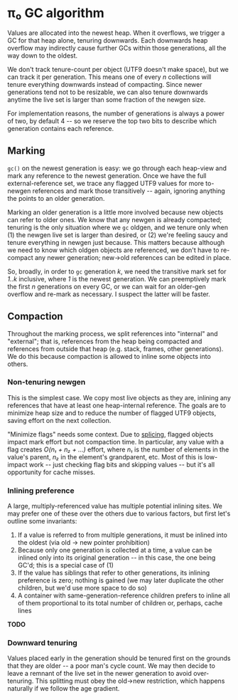 # π₀ GC algorithm
Values are allocated into the newest heap. When it overflows, we trigger a GC for that heap alone, tenuring downwards. Each downwards heap overflow may indirectly cause further GCs within those generations, all the way down to the oldest.

We don't track tenure-count per object (UTF9 doesn't make space), but we can track it per generation. This means one of every _n_ collections will tenure everything downwards instead of compacting. Since newer generations tend not to be resizable, we can also tenure downwards anytime the live set is larger than some fraction of the newgen size.

For implementation reasons, the number of generations is always a power of two, by default 4 -- so we reserve the top two bits to describe which generation contains each reference.


## Marking
`gc()` on the newest generation is easy: we go through each heap-view and mark any reference to the newest generation. Once we have the full external-reference set, we trace any flagged UTF9 values for more to-newgen references and mark those transitively -- again, ignoring anything the points to an older generation.

Marking an older generation is a little more involved because new objects can refer to older ones. We know that any newgen is already compacted; tenuring is the only situation where we `gc` oldgen, and we tenure only when (1) the newgen live set is larger than desired, or (2) we're feeling saucy and tenure everything in newgen just because. This matters because although we need to know which oldgen objects are referenced, we don't have to re-compact any newer generation; new→old references can be edited in place.

So, broadly, in order to `gc` generation _k_, we need the transitive mark set for _1..k_ inclusive, where _1_ is the newest generation. We can preemptively mark the first _n_ generations on every GC, or we can wait for an older-gen overflow and re-mark as necessary. I suspect the latter will be faster.


## Compaction
Throughout the marking process, we split references into "internal" and "external"; that is, references from the heap being compacted and references from outside that heap (e.g. stack, frames, other generations). We do this because compaction is allowed to inline some objects into others.


### Non-tenuring newgen
This is the simplest case. We copy most live objects as they are, inlining any references that have at least one heap-internal reference. The goals are to minimize heap size and to reduce the number of flagged UTF9 objects, saving effort on the next collection.

"Minimize flags" needs some context. Due to [splicing](pi0-gc-splicing.md), flagged objects impact mark effort but not compaction time. In particular, any value with a flag creates _O(n₁ + n₂ + ...)_ effort, where _n₁_ is the number of elements in the value's parent, _n₂_ in the element's grandparent, etc. Most of this is low-impact work -- just checking flag bits and skipping values -- but it's all opportunity for cache misses.


### Inlining preference
A large, multiply-referenced value has multiple potential inlining sites. We may prefer one of these over the others due to various factors, but first let's outline some invariants:

1. If a value is referred to from multiple generations, it must be inlined into the oldest (via old → new pointer prohibition)
2. Because only one generation is collected at a time, a value can be inlined only into its original generation -- in this case, the one being GC'd; this is a special case of (1)
3. If the value has siblings that refer to other generations, its inlining preference is zero; nothing is gained (we may later duplicate the other children, but we'd use more space to do so)
4. A container with same-generation-reference children prefers to inline all of them proportional to its total number of children or, perhaps, cache lines

**TODO**


### Downward tenuring
Values placed early in the generation should be tenured first on the grounds that they are older -- a poor man's cycle count. We may then decide to leave a remnant of the live set in the newer generation to avoid over-tenuring. This splitting must obey the old→new restriction, which happens naturally if we follow the age gradient.
